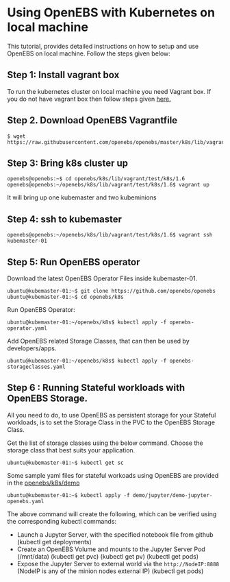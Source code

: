# Using OpenEBS with Kubernetes on local machine

This tutorial, provides detailed instructions on how to setup and use OpenEBS on local machine.
Follow the steps given below:

## Step 1: Install vagrant box

To run the kubernetes cluster on local machine you need Vagrant box. If you do not have vagrant box then follow steps given [here.](https://github.com/openebs/openebs/tree/master/k8s/lib/vagrant/test/k8s/1.6#installing-kubernetes-16-and-openebs-clusters-on-ubuntu-1604)

## Step 2. Download OpenEBS Vagrantfile

```
$ wget https://raw.githubusercontent.com/openebs/openebs/master/k8s/lib/vagrant/test/k8s/1.6/Vagrantfile
```

## Step 3: Bring k8s cluster up

```
openebs@openebs:~$ cd openebs/k8s/lib/vagrant/test/k8s/1.6
openebs@openebs:~/openebs/k8s/lib/vagrant/test/k8s/1.6$ vagrant up
```

It will bring up one kubemaster and two kubeminions

## Step 4: ssh to kubemaster

```
openebs@openebs:~/openebs/k8s/lib/vagrant/test/k8s/1.6$ vagrant ssh kubemaster-01

```

## Step 5: Run OpenEBS operator

Download the latest OpenEBS Operator Files inside kubemaster-01.
```
ubuntu@kubemaster-01:~$ git clone https://github.com/openebs/openebs
ubuntu@kubemaster-01:~$ cd openebs/k8s
```

Run OpenEBS Operator:

```
ubuntu@kubemaster-01:~/openebs/k8s$ kubectl apply -f openebs-operator.yaml
```

Add OpenEBS related Storage Classes, that can then be used by developers/apps.

```
ubuntu@kubemaster-01:~/openebs/k8s$ kubectl apply -f openebs-storageclasses.yaml
```

## Step 6 : Running Stateful workloads with OpenEBS Storage.

All you need to do, to use OpenEBS as persistent storage for your Stateful workloads, is to set the Storage Class in the PVC to the OpenEBS Storage Class.

Get the list of storage classes using the below command. Choose the storage class that best suits your application. 

```
ubuntu@kubemaster-01:~$ kubectl get sc
```

Some sample yaml files for stateful workoads using OpenEBS are provided in the [openebs/k8s/demo](https://github.com/openebs/openebs/tree/master/k8s/demo)

```
ubuntu@kubemaster-01:~$ kubectl apply -f demo/jupyter/demo-jupyter-openebs.yaml
```

The above command will create the following, which can be verified using the corresponding kubectl commands:

- Launch a Jupyter Server, with the specified notebook file from github
  (kubectl get deployments)
- Create an OpenEBS Volume and mounts to the Jupyter Server Pod (/mnt/data)
  (kubectl get pvc)
  (kubectl get pv)
  (kubectl get pods)
- Expose the Jupyter Server to external world via the `http://NodeIP:8888` (NodeIP is any of the minion nodes external IP)
  (kubectl get pods)
